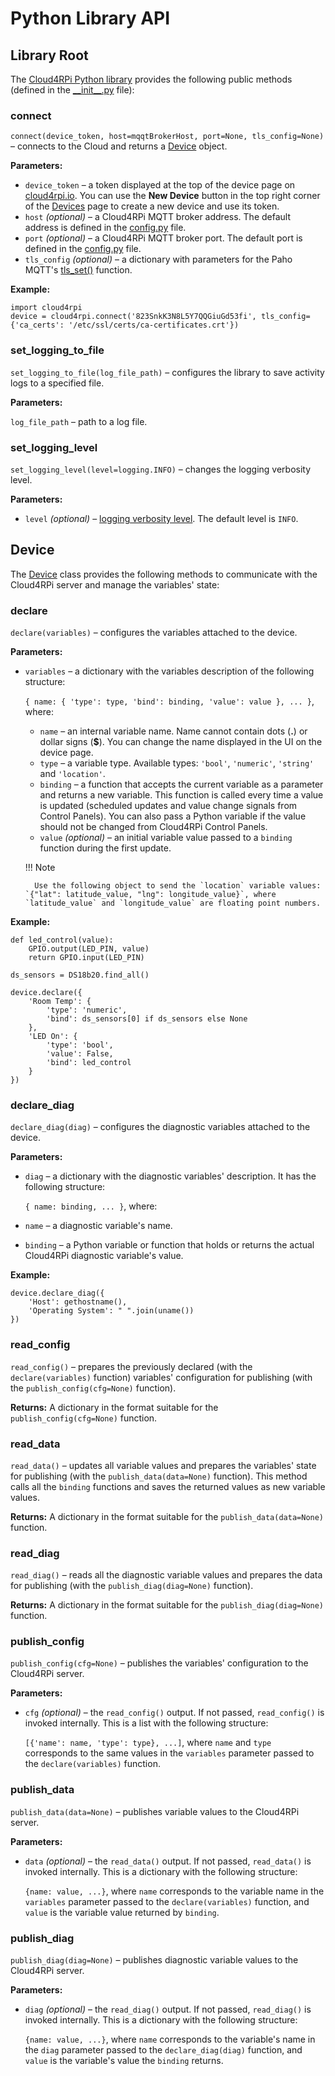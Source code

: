 Python Library API
==================

## Library Root

The [Cloud4RPi Python library](https://github.com/cloud4rpi/cloud4rpi) provides the following public methods (defined in the [\_\_init\_\_.py](https://github.com/cloud4rpi/cloud4rpi/blob/master/cloud4rpi/__init__.py) file):


### connect

`connect(device_token, host=mqqtBrokerHost, port=None, tls_config=None)` &ndash; connects to the Cloud and returns a [Device](#device) object.

**Parameters:**

* `device_token` &ndash; a token displayed at the top of the device page on [cloud4rpi.io](https://cloud4rpi.io/devices). You can use the **New Device** button in the top right corner of the [Devices](https://cloud4rpi.io/devices) page to create a new device and use its token.
* `host` *(optional)* &ndash; a Cloud4RPi MQTT broker address. The default address is defined in the [config.py](https://github.com/cloud4rpi/cloud4rpi/blob/master/cloud4rpi/config.py) file.
* `port` *(optional)* &ndash; a Cloud4RPi MQTT broker port. The default port is defined in the [config.py](https://github.com/cloud4rpi/cloud4rpi/blob/master/cloud4rpi/config.py) file.
* `tls_config` *(optional)* &ndash; a dictionary with parameters for the Paho MQTT's [tls_set()](https://github.com/eclipse/paho.mqtt.python#tls_set) function.

**Example:**

    import cloud4rpi
    device = cloud4rpi.connect('823SnkK3N8L5Y7QQGiuGd53fi', tls_config={'ca_certs': '/etc/ssl/certs/ca-certificates.crt'})


### set_logging_to_file

`set_logging_to_file(log_file_path)` &ndash; configures the library to save activity logs to a specified file.

**Parameters:**

`log_file_path` &ndash; path to a log file.


### set_logging_level

`set_logging_level(level=logging.INFO)` &ndash; changes the logging verbosity level.

**Parameters:**

* `level` *(optional)* &ndash; [logging verbosity level](https://docs.python.org/3/library/logging.html#levels). The default level is `INFO`.




## Device

The [Device](https://github.com/cloud4rpi/cloud4rpi/blob/master/cloud4rpi/device.py) class provides the following methods to communicate with the Cloud4RPi server and manage the variables' state:


### declare

`declare(variables)` &ndash; configures the variables attached to the device.

**Parameters:**

* `variables` &ndash; a dictionary with the variables description of the following structure: 
    
    `{ name: { 'type': type, 'bind': binding, 'value': value }, ... }`, where:

    * `name` &ndash; an internal variable name. Name cannot contain dots (**.**) or dollar signs (**$**). You can change the name displayed in the UI on the device page.
    * `type` &ndash; a variable type. Available types: `'bool'`, `'numeric'`, `'string'` and `'location'`.
    * `binding` &ndash; a function that accepts the current variable as a parameter and returns a new variable. This function is called every time a value is updated (scheduled updates and value change signals from Control Panels). You can also pass a Python variable if the value should not be changed from Cloud4RPi Control Panels.
    * `value` *(optional)* &ndash; an initial variable value passed to a `binding` function during the first update.


    !!! Note

        Use the following object to send the `location` variable values: `{"lat": latitude_value, "lng": longitude_value}`, where `latitude_value` and `longitude_value` are floating point numbers.

**Example:**

    def led_control(value):
        GPIO.output(LED_PIN, value)
        return GPIO.input(LED_PIN)

    ds_sensors = DS18b20.find_all()

    device.declare({
        'Room Temp': {
            'type': 'numeric',
            'bind': ds_sensors[0] if ds_sensors else None
        }, 
        'LED On': {
            'type': 'bool',
            'value': False,
            'bind': led_control
        }
    })


### declare_diag

`declare_diag(diag)` &ndash; configures the diagnostic variables attached to the device.

**Parameters:**

* `diag` &ndash; a dictionary with the diagnostic variables' description. It has the following structure:

    `{ name: binding, ... }`, where:

* `name` &ndash; a diagnostic variable's name.
* `binding` &ndash; a Python variable or function that holds or returns the actual Cloud4RPi diagnostic variable's value.

**Example:**

    device.declare_diag({
        'Host': gethostname(),
        'Operating System': " ".join(uname())
    })


### read_config

`read_config()` &ndash; prepares the previously declared (with the `declare(variables)` function) variables' configuration for publishing (with the `publish_config(cfg=None)` function).

**Returns:** A dictionary in the format suitable for the `publish_config(cfg=None)` function.


### read_data

`read_data()` &ndash; updates all variable values and prepares the variables' state for publishing (with the `publish_data(data=None)` function). This method calls all the `binding` functions and saves the returned values as new variable values.

**Returns:** A dictionary in the format suitable for the `publish_data(data=None)` function.


### read_diag

`read_diag()` &ndash; reads all the diagnostic variable values and prepares the data for publishing (with the `publish_diag(diag=None)` function).

**Returns:** A dictionary in the format suitable for the `publish_diag(diag=None)` function.


### publish_config

`publish_config(cfg=None)` &ndash; publishes the variables' configuration to the Cloud4RPi server.

**Parameters:**

* `cfg` *(optional)* &ndash; the `read_config()` output. If not passed, `read_config()` is invoked internally. This is a list with the following structure:

    `[{'name': name, 'type': type}, ...]`, where `name` and `type` corresponds to the same values in the `variables` parameter passed to the `declare(variables)` function.


### publish_data

`publish_data(data=None)` &ndash; publishes variable values to the Cloud4RPi server.

**Parameters:**

* `data` *(optional)* &ndash; the `read_data()` output. If not passed, `read_data()` is invoked internally. This is a dictionary with the following structure:

    `{name: value, ...}`, where `name` corresponds to the variable name in the `variables` parameter passed to the `declare(variables)` function, and `value` is the variable value returned by `binding`.


### publish_diag

`publish_diag(diag=None)` &ndash; publishes diagnostic variable values to the Cloud4RPi server.

**Parameters:**

* `diag` *(optional)* &ndash; the `read_diag()` output. If not passed, `read_diag()` is invoked internally. This is a dictionary with the following structure:

    `{name: value, ...}`, where `name` corresponds to the variable's name in the `diag` parameter passed to the `declare_diag(diag)` function, and `value` is the variable's value the `binding` returns.
